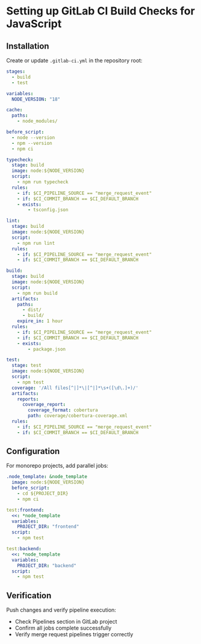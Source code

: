 # Setting up GitLab CI Build Checks for JavaScript

## Installation

Create or update `.gitlab-ci.yml` in the repository root:

```yaml
stages:
  - build
  - test

variables:
  NODE_VERSION: "18"

cache:
  paths:
    - node_modules/

before_script:
  - node --version
  - npm --version
  - npm ci

typecheck:
  stage: build
  image: node:${NODE_VERSION}
  script:
    - npm run typecheck
  rules:
    - if: $CI_PIPELINE_SOURCE == "merge_request_event"
    - if: $CI_COMMIT_BRANCH == $CI_DEFAULT_BRANCH
    - exists:
        - tsconfig.json

lint:
  stage: build
  image: node:${NODE_VERSION}
  script:
    - npm run lint
  rules:
    - if: $CI_PIPELINE_SOURCE == "merge_request_event"
    - if: $CI_COMMIT_BRANCH == $CI_DEFAULT_BRANCH

build:
  stage: build
  image: node:${NODE_VERSION}
  script:
    - npm run build
  artifacts:
    paths:
      - dist/
      - build/
    expire_in: 1 hour
  rules:
    - if: $CI_PIPELINE_SOURCE == "merge_request_event"
    - if: $CI_COMMIT_BRANCH == $CI_DEFAULT_BRANCH
    - exists:
        - package.json

test:
  stage: test
  image: node:${NODE_VERSION}
  script:
    - npm test
  coverage: '/All files[^|]*\|[^|]*\s+([\d\.]+)/'
  artifacts:
    reports:
      coverage_report:
        coverage_format: cobertura
        path: coverage/cobertura-coverage.xml
  rules:
    - if: $CI_PIPELINE_SOURCE == "merge_request_event"
    - if: $CI_COMMIT_BRANCH == $CI_DEFAULT_BRANCH
```

## Configuration

For monorepo projects, add parallel jobs:

```yaml
.node_template: &node_template
  image: node:${NODE_VERSION}
  before_script:
    - cd ${PROJECT_DIR}
    - npm ci

test:frontend:
  <<: *node_template
  variables:
    PROJECT_DIR: "frontend"
  script:
    - npm test

test:backend:
  <<: *node_template
  variables:
    PROJECT_DIR: "backend"
  script:
    - npm test
```

## Verification

Push changes and verify pipeline execution:
- Check Pipelines section in GitLab project
- Confirm all jobs complete successfully
- Verify merge request pipelines trigger correctly